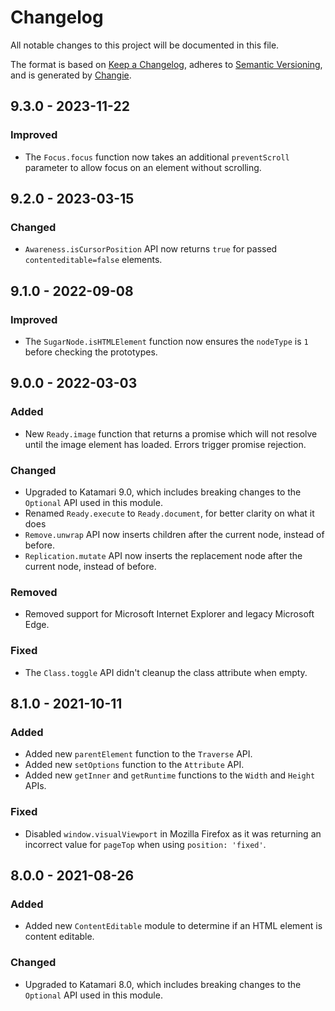 # Changelog
All notable changes to this project will be documented in this file.

The format is based on [Keep a Changelog](https://keepachangelog.com/en/1.0.0/),
adheres to [Semantic Versioning](https://semver.org/spec/v2.0.0.html),
and is generated by [Changie](https://github.com/miniscruff/changie).

## 9.3.0 - 2023-11-22

### Improved
- The `Focus.focus` function now takes an additional `preventScroll` parameter to allow focus on an element without scrolling.

## 9.2.0 - 2023-03-15

### Changed
- `Awareness.isCursorPosition` API now returns `true` for passed `contenteditable=false` elements.

## 9.1.0 - 2022-09-08

### Improved
- The `SugarNode.isHTMLElement` function now ensures the `nodeType` is `1` before checking the prototypes.

## 9.0.0 - 2022-03-03

### Added
- New `Ready.image` function that returns a promise which will not resolve until the image element has loaded. Errors trigger promise rejection.

### Changed
- Upgraded to Katamari 9.0, which includes breaking changes to the `Optional` API used in this module.
- Renamed `Ready.execute` to `Ready.document`, for better clarity on what it does
- `Remove.unwrap` API now inserts children after the current node, instead of before.
- `Replication.mutate` API now inserts the replacement node after the current node, instead of before.

### Removed
- Removed support for Microsoft Internet Explorer and legacy Microsoft Edge.

### Fixed
- The `Class.toggle` API didn't cleanup the class attribute when empty.

## 8.1.0 - 2021-10-11

### Added
- Added new `parentElement` function to the `Traverse` API.
- Added new `setOptions` function to the `Attribute` API.
- Added new `getInner` and `getRuntime` functions to the `Width` and `Height` APIs.

### Fixed
- Disabled `window.visualViewport` in Mozilla Firefox as it was returning an incorrect value for `pageTop` when using `position: 'fixed'`.

## 8.0.0 - 2021-08-26

### Added
- Added new `ContentEditable` module to determine if an HTML element is content editable.

### Changed
- Upgraded to Katamari 8.0, which includes breaking changes to the `Optional` API used in this module.

